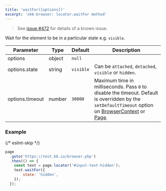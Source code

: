 ```yaml
---
title: 'waitFor([options])'
excerpt: 'xk6-browser: locator.waitFor method'
---
```


<Blockquote mod="warning">

See [issue #472](https://github.com/grafana/xk6-browser/issues/472) for details of a known issue.

</Blockquote>

Wait for the element to be in a particular state e.g. `visible`.

<TableWithNestedRows>

| Parameter       | Type   | Default   | Description                                                                                                                                                                                                                           |
|-----------------|--------|-----------|---------------------------------------------------------------------------------------------------------------------------------------------------------------------------------------------------------------------------------------|
| options         | object | `null`    |                                                                                                                                                                                                                      |
| options.state   | string | `visible` | Can be `attached`, `detached`, `visible` or `hidden`.                                                                                                                                                                                 |
| options.timeout | number | `30000`   | Maximum time in milliseconds. Pass `0` to disable the timeout. Default is overridden by the `setDefaultTimeout` option on [BrowserContext](/javascript-api/xk6-browser/api/browsercontext/) or [Page](/javascript-api/xk6-browser/api/page/). |

</TableWithNestedRows>

### Example

<CodeGroup labels={[]}>

{/* eslint-skip */}

```javascript
page
  .goto('https://test.k6.io/browser.php')
  .then(() => {
    const text = page.locator('#input-text-hidden');
    text.waitFor({
        state: 'hidden',
    });   
  });
```

</CodeGroup>
